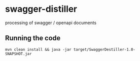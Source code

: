 # swagger-distiller
processing of swagger / openapi documents 

## Running the code

```
mvn clean install && java -jar target/SwaggerDestiller-1.0-SNAPSHOT.jar
```

